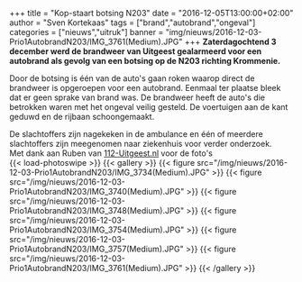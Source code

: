 +++
title = "Kop-staart botsing N203"
date = "2016-12-05T13:00:00+02:00"
author = "Sven Kortekaas"
tags = ["brand","autobrand","ongeval"]
categories = ["nieuws","uitruk"]
banner = "img/nieuws/2016-12-03-Prio1AutobrandN203/IMG_3761(Medium).JPG"
+++
​
**Zaterdagochtend 3 december werd de brandweer van Uitgeest gealarmeerd voor een autobrand als gevolg van een botsing op de N203 richting Krommenie.**  

Door de botsing is één van de auto's gaan roken waarop direct de brandweer is opgeroepen voor een autobrand. Eenmaal ter plaatse bleek dat er geen sprake van brand was. De brandweer heeft de auto's die betrokken waren met het ongeval veilig gesteld. De voertuigen aan de kant geduwd en de rijbaan schoongemaakt.  

De slachtoffers zijn nagekeken in de ambulance en één of meerdere slachtoffers zijn meegenomen naar ziekenhuis voor verder onderzoek.  
​
Met dank aan Ruben van [112-Uitgeest.nl](https://www.112-uitgeest.nl) voor de foto's  
​
{{< load-photoswipe >}}
{{< gallery >}}
  {{< figure src="/img/nieuws/2016-12-03-Prio1AutobrandN203/IMG_3734(Medium).JPG" >}}
  {{< figure src="/img/nieuws/2016-12-03-Prio1AutobrandN203/IMG_3740(Medium).JPG" >}}
  {{< figure src="/img/nieuws/2016-12-03-Prio1AutobrandN203/IMG_3748(Medium).JPG" >}}
  {{< figure src="/img/nieuws/2016-12-03-Prio1AutobrandN203/IMG_3754(Medium).JPG" >}}
  {{< figure src="/img/nieuws/2016-12-03-Prio1AutobrandN203/IMG_3757(Medium).JPG" >}}
  {{< figure src="/img/nieuws/2016-12-03-Prio1AutobrandN203/IMG_3761(Medium).JPG" >}}
{{< /gallery >}}
